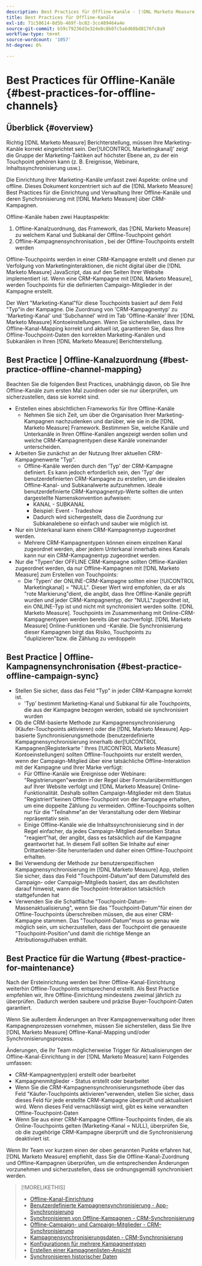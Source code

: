 ```yaml
---
description: Best Practices für Offline-Kanäle - [!DNL Marketo Measure] - Produktdokumentation
title: Best Practices für Offline-Kanäle
exl-id: 71c50614-8d5b-469f-bc02-3cc489464a4e
source-git-commit: b59c79236d3e324e8c8b07c5a6d68bd8176fc8a9
workflow-type: tm+mt
source-wordcount: '1057'
ht-degree: 0%

---
```


# Best Practices für Offline-Kanäle {#best-practices-for-offline-channels}

## Überblick {#overview}

Richtig [!DNL Marketo Measure] Berichterstellung, müssen Ihre Marketing-Kanäle korrekt eingerichtet sein. Der[!UICONTROL Marketingkanal]&#39; zeigt die Gruppe der Marketing-Taktiken auf höchster Ebene an, zu der ein Touchpoint gehören kann (z. B. Ereignisse, Webinare, Inhaltssynchronisierung usw.).

Die Einrichtung Ihrer Marketing-Kanäle umfasst zwei Aspekte: online und offline. Dieses Dokument konzentriert sich auf die [!DNL Marketo Measure] Best Practices für die Einrichtung und Verwaltung Ihrer Offline-Kanäle und deren Synchronisierung mit [!DNL Marketo Measure] über CRM-Kampagnen.

Offline-Kanäle haben zwei Hauptaspekte:

1. Offline-Kanalzuordnung, das Framework, das [!DNL Marketo Measure] zu welchem Kanal und Subkanal der Offline-Touchpoint gehört
1. Offline-Kampagnensynchronisation , bei der Offline-Touchpoints erstellt werden

Offline-Touchpoints werden in einer CRM-Kampagne erstellt und dienen zur Verfolgung von Marketinginteraktionen, die nicht digital über die [!DNL Marketo Measure] JavaScript, das auf den Seiten Ihrer Website implementiert ist. Wenn eine CRM-Kampagne mit [!DNL Marketo Measure], werden Touchpoints für die definierten Campaign-Mitglieder in der Kampagne erstellt.

Der Wert &quot;Marketing-Kanal&quot;für diese Touchpoints basiert auf dem Feld &quot;Typ&quot;in der Kampagne. Die Zuordnung von &#39;CRM-Kampagnentyp&#39; zu &#39;Marketing-Kanal&#39; und &#39;Subchannel&#39; wird im Tab &#39;Offline-Kanäle&#39; Ihrer [!DNL Marketo Measure] Kontoeinstellungen. Wenn Sie sicherstellen, dass Ihr Offline-Kanal-Mapping korrekt und aktuell ist, garantieren Sie, dass Ihre Offline-Touchpoint-Daten den korrekten Marketing-Kanälen und Subkanälen in Ihren [!DNL Marketo Measure] Berichterstellung.

## Best Practice | Offline-Kanalzuordnung {#best-practice-offline-channel-mapping}

Beachten Sie die folgenden Best Practices, unabhängig davon, ob Sie Ihre Offline-Kanäle zum ersten Mal zuordnen oder sie nur überprüfen, um sicherzustellen, dass sie korrekt sind.

* Erstellen eines absichtlichen Frameworks für Ihre Offline-Kanäle
   * Nehmen Sie sich Zeit, um über die Organisation Ihrer Marketing-Kampagnen nachzudenken und darüber, wie sie in die [!DNL Marketo Measure] Framework. Bestimmen Sie, welche Kanäle und Unterkanäle in Ihren Offline-Kanälen angezeigt werden sollen und welche CRM-Kampagnentypen diese Kanäle voneinander unterscheiden.
* Arbeiten Sie zunächst an der Nutzung Ihrer aktuellen CRM-Kampagnenwerte &quot;Typ&quot;.
   * Offline-Kanäle werden durch den &#39;Typ&#39; der CRM-Kampagne definiert. Es kann jedoch erforderlich sein, den &#39;Typ&#39; der benutzerdefinierten CRM-Kampagne zu erstellen, um die idealen Offline-Kanal- und Subkanalwerte aufzunehmen. Ideale benutzerdefinierte CRM-Kampagnentyp-Werte sollten die unten dargestellte Namenskonvention aufweisen:
      * KANAL - SUBKANAL
      * Beispiel: Event - Tradeshow
      * Dadurch wird sichergestellt, dass die Zuordnung zur Subkanalebene so einfach und sauber wie möglich ist.
* Nur ein Unterkanal kann einem CRM-Kampagnentyp zugeordnet werden.
   * Mehrere CRM-Kampagnentypen können einem einzelnen Kanal zugeordnet werden, aber jedem Unterkanal innerhalb eines Kanals kann nur ein CRM-Kampagnentyp zugeordnet werden.
* Nur die &quot;Typen&quot;der OFFLINE CRM-Kampagne sollten Offline-Kanälen zugeordnet werden, da nur Offline-Kampagnen mit [!DNL Marketo Measure] zum Erstellen von Touchpoints:
   * Die &#39;Typen&#39; der ONLINE-CRM-Kampagne sollten einer [!UICONTROL Marketingkanal] = &quot;NULL&quot;. Dieser Wert wird empfohlen, da er als &quot;rote Markierung&quot;dient, die angibt, dass Ihre Offline-Kanäle geprüft wurden und jeder CRM-Kampagnentyp, der &quot;NULL&quot;zugeordnet ist, ein ONLINE-Typ ist und nicht mit synchronisiert werden sollte. [!DNL Marketo Measure]. Touchpoints im Zusammenhang mit Online-CRM-Kampagnentypen werden bereits über nachverfolgt. [!DNL Marketo Measure] Online-Funktionen und -Kanäle. Die Synchronisierung dieser Kampagnen birgt das Risiko, Touchpoints zu &quot;duplizieren&quot;bzw. die Zählung zu verdoppeln

## Best Practice | Offline-Kampagnensynchronisation {#best-practice-offline-campaign-sync}

* Stellen Sie sicher, dass das Feld &quot;Typ&quot; in jeder CRM-Kampagne korrekt ist.
   * &#39;Typ&#39; bestimmt Marketing-Kanal und Subkanal für alle Touchpoints, die aus der Kampagne bezogen werden, sobald sie synchronisiert wurden
* Ob die CRM-basierte Methode zur Kampagnensynchronisierung (Käufer-Touchpoints aktivieren) oder die [!DNL Marketo Measure] App-basierte Synchronisierungsmethode (benutzerdefinierte Kampagnensynchronisierung innerhalb der[!UICONTROL Kampagnen]Registerkarte &#39; Ihres [!UICONTROL Marketo Measure] Kontoeinstellungen) sollten Offline-Touchpoints nur erstellt werden, wenn der Campaign-Mitglied über eine tatsächliche Offline-Interaktion mit der Kampagne und Ihrer Marke verfügt:
   * Für Offline-Kanäle wie Ereignisse oder Webinare: &quot;Registrierungen&quot;werden in der Regel über Formularübermittlungen auf Ihrer Website verfolgt und [!DNL Marketo Measure] Online-Funktionalität. Deshalb sollten Campaign-Mitglieder mit dem Status &quot;Registriert&quot;keinen Offline-Touchpoint von der Kampagne erhalten, um eine doppelte Zählung zu vermeiden. Offline-Touchpoints sollten nur für die &quot;Teilnahme&quot;an der Veranstaltung oder dem Webinar repräsentativ sein.
   * Einige Offline-Kanäle wie die Inhaltssynchronisierung sind in der Regel einfacher, da jedes Campaign-Mitglied denselben Status &quot;reagiert&quot;hat, der angibt, dass es tatsächlich auf die Kampagne geantwortet hat. In diesem Fall sollten Sie Inhalte auf einer Drittanbieter-Site herunterladen und daher einen Offline-Touchpoint erhalten.
* Bei Verwendung der Methode zur benutzerspezifischen Kampagnensynchronisierung im [!DNL Marketo Measure] App, stellen Sie sicher, dass das Feld &quot;Touchpoint-Datum&quot;auf dem Datumsfeld des Campaign- oder Campaign-Mitglieds basiert, das am deutlichsten darauf hinweist, wann die Touchpoint-Interaktion tatsächlich stattgefunden hat
* Verwenden Sie die Schaltfläche &quot;Touchpoint-Datum-Massenaktualisierung&quot;, wenn Sie das &quot;Touchpoint-Datum&quot;für einen der Offline-Touchpoints überschreiben müssen, die aus einer CRM-Kampagne stammen. Das &quot;Touchpoint-Datum&quot;muss so genau wie möglich sein, um sicherzustellen, dass der Touchpoint die genaueste &quot;Touchpoint-Position&quot;und damit die richtige Menge an Attributionsguthaben enthält.

## Best Practice für die Wartung {#best-practice-for-maintenance}

Nach der Ersteinrichtung werden bei Ihrer Offline-Kanal-Einrichtung weiterhin Offline-Touchpoints entsprechend erstellt. Als Best Practice empfehlen wir, Ihre Offline-Einrichtung mindestens zweimal jährlich zu überprüfen. Dadurch werden saubere und präzise Buyer-Touchpoint-Daten garantiert.

Wenn Sie außerdem Änderungen an Ihrer Kampagnenverwaltung oder Ihren Kampagnenprozessen vornehmen, müssen Sie sicherstellen, dass Sie Ihre [!DNL Marketo Measure] Offline-Kanal-Mapping und/oder Synchronisierungsprozess.

Änderungen, die Ihr Team möglicherweise Trigger für Aktualisierungen der Offline-Kanal-Einrichtung in der [!DNL Marketo Measure] kann Folgendes umfassen:

* CRM-Kampagnentyp(en) erstellt oder bearbeitet
* Kampagnenmitglieder - Status erstellt oder bearbeitet
* Wenn Sie die CRM-Kampagnensynchronisierungsmethode über das Feld &quot;Käufer-Touchpoints aktivieren&quot;verwenden, stellen Sie sicher, dass dieses Feld für jede erstellte CRM-Kampagne überprüft und aktualisiert wird. Wenn dieses Feld vernachlässigt wird, gibt es keine verwandten Offline-Touchpoint-Daten
* Wenn Sie aus einer CRM-Kampagne Offline-Touchpoints finden, die als Online-Touchpoints gelten (Marketing-Kanal = NULL), überprüfen Sie, ob die zugehörige CRM-Kampagne überprüft und die Synchronisierung deaktiviert ist.

Wenn Ihr Team vor kurzem einen der oben genannten Punkte erfahren hat, [!DNL Marketo Measure] empfiehlt, dass Sie die Offline-Kanal-Zuordnung und Offline-Kampagnen überprüfen, um die entsprechenden Änderungen vorzunehmen und sicherzustellen, dass sie ordnungsgemäß synchronisiert werden.

>[!MORELIKETHIS]
>
>* [Offline-Kanal-Einrichtung](/help/channel-tracking-and-setup/offline-channels/offline-custom-channel-setup.md)
>* [Benutzerdefinierte Kampagnensynchronisierung - App-Synchronisierung](/help/channel-tracking-and-setup/offline-channels/custom-campaign-sync.md)
>* [Synchronisieren von Offline-Kampagnen - CRM-Synchronisierung](/help/channel-tracking-and-setup/offline-channels/syncing-offline-campaigns.md)
>* [Offline-Campaign- und Campaign-Mitglieder - CRM-Synchronisierung](/help/channel-tracking-and-setup/offline-channels/campaigns-and-campaign-members.md)
>* [Kampagnensynchronisierungsdaten - CRM-Synchronisierung](/help/channel-tracking-and-setup/offline-channels/campaign-sync-dates.md)
>* [Konfigurationen für mehrere Kampagnentypen](/help/channel-tracking-and-setup/offline-channels/configurations-for-multiple-campaign-record-types.md)
>* [Erstellen einer Kampagnenlisten-Ansicht](/help/channel-tracking-and-setup/offline-channels/creating-a-campaign-list-view-for-salesforce-campaigns.md)
>* [Synchronisieren historischer Daten](/help/channel-tracking-and-setup/offline-channels/syncing-historical-data.md)

